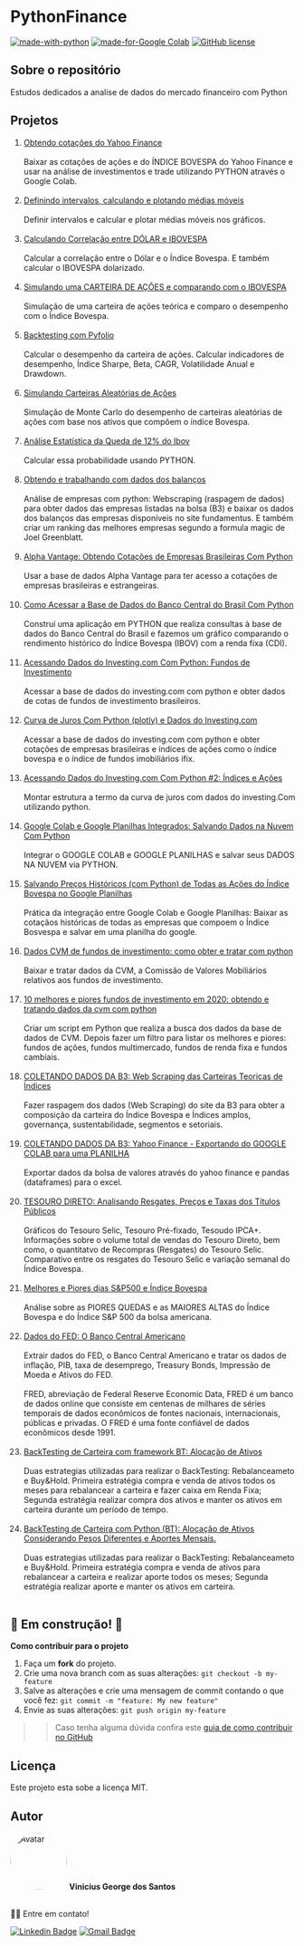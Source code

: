 # PythonFinance

[![made-with-python](https://img.shields.io/badge/Made%20with-Python-1f425f.svg)](https://www.python.org/)
[![made-for-Google Colab](https://img.shields.io/badge/Made%20for-Google%20Colab-1f425f.svg)](https://colab.research.google.com
)
[![GitHub license](https://img.shields.io/github/license/devscie/PythonFinance)](https://github.com/devscie/PythonFinance/blob/master/LICENSE)

## Sobre o repositório

Estudos dedicados a analise de dados do mercado financeiro com Python

## Projetos

1. [Obtendo cotações do Yahoo Finance](https://github.com/devscie/PythonFinance/blob/master/01_Python_Finance.ipynb)<br><br>
Baixar as cotações de ações e do ÍNDICE BOVESPA do Yahoo Finance e usar na análise de investimentos e trade utilizando PYTHON através o Google Colab.<br><br>
2. [Definindo intervalos, calculando e plotando médias móveis](https://github.com/devscie/PythonFinance/blob/master/02_Python_Finance.ipynb)<br><br>
Definir intervalos e calcular e plotar médias móveis nos gráficos.<br><br>
3. [Calculando Correlação entre DÓLAR e IBOVESPA](https://github.com/devscie/PythonFinance/blob/master/03_Python_Finance.ipynb)<br><br>
Calcular a correlação entre o Dólar e o Índice Bovespa. E também calcular o IBOVESPA dolarizado.<br><br>
4. [Simulando uma CARTEIRA DE AÇÕES e comparando com o IBOVESPA](https://github.com/devscie/PythonFinance/blob/master/04_Python_Finance_V2.ipynb)<br><br>
Simulação de uma carteira de ações teórica e comparo o desempenho com o Índice Bovespa.<br><br>
5. [Backtesting com Pyfolio](https://github.com/devscie/PythonFinance/blob/master/05_Python_Finance.ipynb)<br><br>
Calcular o desempenho da carteira de ações. Calcular indicadores de desempenho, Índice Sharpe, Beta, CAGR, Volatilidade Anual e Drawdown.<br><br>
6. [Simulando Carteiras Aleatórias de Ações](https://github.com/devscie/PythonFinance/blob/master/06_Python_Finance.ipynb)<br><br>
Simulação de Monte Carlo do desempenho de carteiras aleatórias de ações com base nos ativos que compõem o índice Bovespa.<br><br>
7. [Análise Estatística da Queda de 12% do Ibov](https://github.com/devscie/PythonFinance/blob/master/07_Python_Finance.ipynb)<br><br>
Calcular essa probabilidade usando PYTHON.<br><br>
8. [Obtendo e trabalhando com dados dos balanços](https://github.com/devscie/PythonFinance/blob/master/08_Python_Finance.ipynb)<br><br>
Análise de empresas com python: Webscraping (raspagem de dados) para obter dados das empresas listadas na bolsa (B3) e baixar os dados dos balanços das empresas disponíveis no site fundamentus. E também criar um ranking das melhores empresas segundo a formula magic de Joel Greenblatt.<br><br>
9. [Alpha Vantage: Obtendo Cotações de Empresas Brasileiras Com Python](https://github.com/devscie/PythonFinance/blob/master/09_Python_Finance.ipynb)<br><br>
Usar a base de dados Alpha Vantage para ter acesso a cotações de empresas brasileiras e estrangeiras.<br><br>
10. [Como Acessar a Base de Dados do Banco Central do Brasil Com Python](https://github.com/devscie/PythonFinance/blob/master/10_Python_Finance.ipynb)<br><br>
Construí uma aplicação em PYTHON que realiza consultas à base de dados do Banco Central do Brasil e fazemos um gráfico comparando o rendimento histórico do Índice Bovespa (IBOV) com a renda fixa (CDI).<br><br>
11. [Acessando Dados do Investing.com Com Python: Fundos de Investimento](https://github.com/devscie/PythonFinance/blob/master/11_Python_Finance.ipynb)<br><br>
Acessar a base de dados do investing.com com python e obter dados de cotas de fundos de investimento brasileiros.<br><br>
12. [Curva de Juros Com Python (plotly) e Dados do Investing.com](https://github.com/devscie/PythonFinance/blob/master/12_Python_Finance.ipynb)<br><br>
Acessar a base de dados do investing.com com python e obter cotações de empresas brasileiras e índices de ações como o índice bovespa e o índice de fundos imobiliários ifix.<br><br>
13. [Acessando Dados do Investing.com Com Python #2: Índices e Ações](https://github.com/devscie/PythonFinance/blob/master/13_Python_Finance.ipynb)<br><br>
Montar estrutura a termo da curva de juros com dados do investing.Com utilizando python.<br><br>
14. [Google Colab e Google Planilhas Integrados: Salvando Dados na Nuvem Com Python](https://github.com/devscie/PythonFinance/blob/master/14_Python_Finance.ipynb)<br><br>
Integrar o GOOGLE COLAB e GOOGLE PLANILHAS e salvar seus DADOS NA NUVEM via PYTHON.<br><br>
15. [Salvando Preços Históricos (com Python) de Todas as Ações do Índice Bovespa no Google Planilhas](https://github.com/devscie/PythonFinance/blob/master/15_Python_Finance.ipynb)<br><br>
Prática da integração entre Google Colab e Google Planilhas:  Baixar as cotaçãos históricas de todas as empresas que compoem o Índice Bosvespa e salvar em uma planilha do google.<br><br>
16. [Dados CVM de fundos de investimento: como obter e tratar com python](https://github.com/devscie/PythonFinance/blob/master/16_Python_Finance.ipynb)<br><br>
Baixar e tratar dados da CVM, a Comissão de Valores Mobiliários relativos aos fundos de investimento.<br><br>
17. [10 melhores e piores fundos de investimento em 2020: obtendo e tratando dados da cvm com python](https://github.com/devscie/PythonFinance/blob/master/17_Python_Finance.ipynb)<br><br>
Criar um script em Python que realiza a busca dos dados da base de dados de CVM. Depois fazer um filtro para listar os melhores e piores: fundos de ações, fundos multimercado, fundos de renda fixa e fundos cambiais.<br><br>
18. [COLETANDO DADOS DA B3: Web Scraping das Carteiras Teoricas de Índices](https://github.com/devscie/PythonFinance/blob/master/18_Python_Finance.ipynb)<br><br>
Fazer raspagem dos dados (Web Scraping) do site da B3 para obter a composição da carteira do Índice Bovespa e Índices amplos, governança, sustentabilidade, segmentos e setoriais.<br><br>
19. [COLETANDO DADOS DA B3: Yahoo Finance - Exportando do GOOGLE COLAB para uma PLANILHA](https://github.com/devscie/PythonFinance/blob/master/19_Python_Finance.ipynb)<br><br>
Exportar dados da bolsa de valores através do yahoo finance e pandas (dataframes) para o excel.<br><br>
20. [TESOURO DIRETO: Analisando Resgates, Preços e Taxas dos Títulos Públicos](https://github.com/devscie/PythonFinance/blob/master/20_Python_Finance.ipynb)<br><br>
Gráficos do Tesouro Selic, Tesouro Pré-fixado, Tesoudo IPCA+. Informações sobre o volume total de vendas do Tesouro Direto, bem como, o quantitatvo de Recompras (Resgates) do Tesouro Selic. Comparativo entre os resgates do Tesouro Selic e variação semanal do Índice Bovespa.<br><br>
21. [Melhores e Piores dias S&P500 e Índice Bovespa](https://github.com/devscie/PythonFinance/blob/master/21_Python_Finance.ipynb)<br><br>
Análise sobre as PIORES QUEDAS e as MAIORES ALTAS do Índice Bovespa e do Índice S&P 500 da bolsa americana.<br><br>
22. [Dados do FED: O Banco Central Americano](https://github.com/devscie/PythonFinance/blob/master/22_Python_Finance.ipynb)<br><br>
Extrair dados do FED, o Banco Central Americano e tratar os dados de inflação, PIB, taxa de desemprego, Treasury Bonds, Impressão de Moeda e Ativos do FED.<br><br>FRED, abreviação de Federal Reserve Economic Data, FRED é um banco de dados online que consiste em centenas de milhares de séries temporais de dados econômicos de fontes nacionais, internacionais, públicas e privadas. O FRED é uma fonte confiável de dados econômicos desde 1991.<br><br>
23. [BackTesting de Carteira com framework BT: Alocação de Ativos](https://github.com/devscie/PythonFinance/blob/master/23_Python_Finance.ipynb)<br><br>
Duas estrategias utilizadas para realizar o BackTesting: Rebalanceameto e Buy&Hold. Primeira estratégia compra e venda de ativos todos os meses para rebalancear a carteira e fazer caixa em Renda Fixa; Segunda estratégia realizar compra dos ativos e manter os ativos em carteira durante um período de tempo.<br><br>
24. [BackTesting de Carteira com Python (BT): Alocação de Ativos Considerando Pesos Diferentes e Aportes Mensais.](https://github.com/devscie/PythonFinance/blob/master/24_Python_Finance.ipynb)<br><br>
Duas estrategias utilizadas para realizar o BackTesting: Rebalanceameto e Buy&Hold. Primeira estratégia compra e venda de ativos para rebalancear a carteira e realizar aporte todos os meses; Segunda estratégia realizar aporte e manter os ativos em carteira.<br><br>

##	🚧 Em construção! 🚧

<b>Como contribuir para o projeto</b>

1. Faça um **fork** do projeto.
2. Crie uma nova branch com as suas alterações: `git checkout -b my-feature`
3. Salve as alterações e crie uma mensagem de commit contando o que você fez: `git commit -m "feature: My new feature"`
4. Envie as suas alterações: `git push origin my-feature`
>> Caso tenha alguma dúvida confira este [guia de como contribuir no GitHub](https://github.com/firstcontributions/first-contributions)

## Licença

Este projeto esta sobe a licença MIT.

## Autor

<img src="https://avatars3.githubusercontent.com/u/78492236" width="100px;" alt="Avatar" style="border-radius: 50%;">
<b>Vinicius George dos Santos</b>
<br><br>

👋🏽 Entre em contato!

[![Linkedin Badge](https://img.shields.io/badge/-Vinicius-blue?style=flat-square&logo=Linkedin&logoColor=white&link=https://www.linkedin.com/in/vinicius-george-dos-santos-932b29167/)](https://www.linkedin.com/in/vinicius-george-dos-santos-932b29167/) 
[![Gmail Badge](https://img.shields.io/badge/-devscient@gmail.com-c14438?style=flat-square&logo=Gmail&logoColor=white&link=mailto:devscient@gmail.com)](mailto:devscient@gmail.com)
